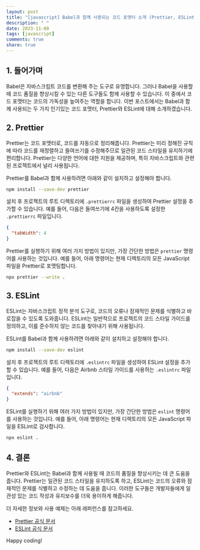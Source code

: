 ```yaml
---
layout: post
title: "[javascript] Babel과 함께 사용되는 코드 포맷터 소개 (Prettier, ESLint 등)"
description: " "
date: 2023-11-08
tags: [javascript]
comments: true
share: true
---
```


## 1. 들어가며
Babel은 자바스크립트 코드를 변환해 주는 도구로 유명합니다. 그러나 Babel을 사용할 때 코드 품질을 향상시킬 수 있는 다른 도구들도 함께 사용할 수 있습니다. 이 중에서 코드 포맷터는 코드의 가독성을 높여주는 역할을 합니다. 이번 포스트에서는 Babel과 함께 사용되는 두 가지 인기있는 코드 포맷터, Prettier와 ESLint에 대해 소개하겠습니다.

## 2. Prettier
Prettier는 코드 포맷터로, 코드를 자동으로 정리해줍니다. Prettier는 미리 정해진 규칙에 따라 코드를 재정렬하고 들여쓰기를 수정해주므로 일관된 코드 스타일을 유지하기에 편리합니다. Prettier는 다양한 언어에 대한 지원을 제공하며, 특히 자바스크립트와 관련된 프로젝트에서 널리 사용됩니다.

Prettier를 Babel과 함께 사용하려면 아래와 같이 설치하고 설정해야 합니다.
```bash
npm install --save-dev prettier
```

설치 후 프로젝트의 루트 디렉토리에 `.prettierrc` 파일을 생성하여 Prettier 설정을 추가할 수 있습니다. 예를 들어, 다음은 들여쓰기에 4칸을 사용하도록 설정한 `.prettierrc` 파일입니다.
```json
{
  "tabWidth": 4
}
```

Prettier를 실행하기 위해 여러 가지 방법이 있지만, 가장 간단한 방법은 `prettier` 명령어를 사용하는 것입니다. 예를 들어, 아래 명령어는 현재 디렉토리의 모든 JavaScript 파일을 Prettier로 포맷팅합니다.
```bash
npx prettier --write .
```

## 3. ESLint
ESLint는 자바스크립트 정적 분석 도구로, 코드의 오류나 잠재적인 문제를 식별하고 바로잡을 수 있도록 도와줍니다. ESLint는 일반적으로 프로젝트의 코드 스타일 가이드를 정의하고, 이를 준수하지 않는 코드를 찾아내기 위해 사용됩니다.

ESLint를 Babel과 함께 사용하려면 아래와 같이 설치하고 설정해야 합니다.
```bash
npm install --save-dev eslint
```

설치 후 프로젝트의 루트 디렉토리에 `.eslintrc` 파일을 생성하여 ESLint 설정을 추가할 수 있습니다. 예를 들어, 다음은 Airbnb 스타일 가이드를 사용하는 `.eslintrc` 파일입니다.
```json
{
  "extends": "airbnb"
}
```

ESLint를 실행하기 위해 여러 가지 방법이 있지만, 가장 간단한 방법은 `eslint` 명령어를 사용하는 것입니다. 예를 들어, 아래 명령어는 현재 디렉토리의 모든 JavaScript 파일을 ESLint로 검사합니다.
```bash
npx eslint .
```

## 4. 결론
Prettier와 ESLint는 Babel과 함께 사용될 때 코드의 품질을 향상시키는 데 큰 도움을 줍니다. Prettier는 일관된 코드 스타일을 유지하도록 하고, ESLint는 코드의 오류와 잠재적인 문제를 식별하고 수정하는 데 도움을 줍니다. 이러한 도구들은 개발자들에게 일관성 있는 코드 작성과 유지보수를 더욱 용이하게 해줍니다.

더 자세한 정보와 사용 예제는 아래 레퍼런스를 참고하세요.

- [Prettier 공식 문서](https://prettier.io/)
- [ESLint 공식 문서](https://eslint.org/)

Happy coding!